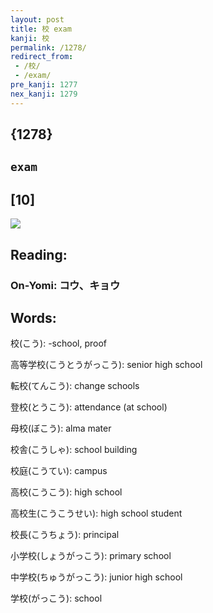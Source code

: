 ```yaml
---
layout: post
title: 校 exam
kanji: 校
permalink: /1278/
redirect_from:
 - /校/
 - /exam/
pre_kanji: 1277
nex_kanji: 1279
---
```


## {1278}

## `exam`

## [10]

<div class="stroke"><img src="E6A0A1.png" /></div>

## Reading:

### On-Yomi: コウ、キョウ

## Words:

校(こう): -school, proof

高等学校(こうとうがっこう): senior high school

転校(てんこう): change schools

登校(とうこう): attendance (at school)

母校(ぼこう): alma mater

校舎(こうしゃ): school building

校庭(こうてい): campus

高校(こうこう): high school

高校生(こうこうせい): high school student

校長(こうちょう): principal

小学校(しょうがっこう): primary school

中学校(ちゅうがっこう): junior high school

学校(がっこう): school
